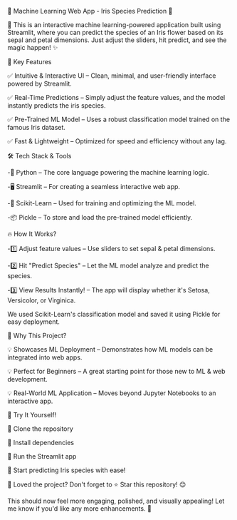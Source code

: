 🌿 Machine Learning Web App - Iris Species Prediction 🌸


🚀 This is an interactive machine learning-powered application built using Streamlit, where you can predict the species of an Iris flower based on its sepal and petal dimensions. Just adjust the sliders, hit predict, and see the magic happen! ✨



🌟 Key Features

✅ Intuitive & Interactive UI – Clean, minimal, and user-friendly interface powered by Streamlit.

✅ Real-Time Predictions – Simply adjust the feature values, and the model instantly predicts the iris species.

✅ Pre-Trained ML Model – Uses a robust classification model trained on the famous Iris dataset.

✅ Fast & Lightweight – Optimized for speed and efficiency without any lag.



🛠 Tech Stack & Tools

-🚀 Python – The core language powering the machine learning logic.

-🖥 Streamlit – For creating a seamless interactive web app.

-🧠 Scikit-Learn – Used for training and optimizing the ML model.

-📦 Pickle – To store and load the pre-trained model efficiently.



🔥 How It Works?

-1️⃣ Adjust feature values – Use sliders to set sepal & petal dimensions.

-2️⃣ Hit "Predict Species" – Let the ML model analyze and predict the species.

-3️⃣ View Results Instantly! – The app will display whether it's Setosa, Versicolor, or Virginica.


We used Scikit-Learn's classification model and saved it using Pickle for easy deployment.


🎯 Why This Project?

💡 Showcases ML Deployment – Demonstrates how ML models can be integrated into web apps.

💡 Perfect for Beginners – A great starting point for those new to ML & web development.

💡 Real-World ML Application – Moves beyond Jupyter Notebooks to an interactive app.



🚀 Try It Yourself!

🔹 Clone the repository

🔹 Install dependencies

🔹 Run the Streamlit app

🔹 Start predicting Iris species with ease!



📢 Loved the project? Don't forget to ⭐ Star this repository! 😊

This should now feel more engaging, polished, and visually appealing! Let me know if you'd like any more enhancements. 🚀
